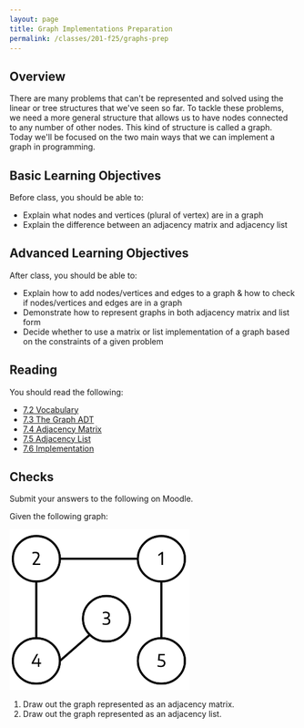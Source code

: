 ```yaml
---
layout: page
title: Graph Implementations Preparation
permalink: /classes/201-f25/graphs-prep
---
```


## Overview
There are many problems that can't be represented and solved using the linear or tree structures that we've seen so far. To tackle these problems, we need a more general structure that allows us to have nodes connected to any number of other nodes. This kind of structure is called a graph. Today we'll be focused on the two main ways that we can implement a graph in programming.

## Basic Learning Objectives
Before class, you should be able to:
* Explain what nodes and vertices (plural of vertex) are in a graph
* Explain the difference between an adjacency matrix and adjacency list


## Advanced Learning Objectives
After class, you should be able to:
* Explain how to add nodes/vertices and edges to a graph & how to check if nodes/vertices and edges are in a graph
* Demonstrate how to represent graphs in both adjacency matrix and list form
* Decide whether to use a matrix or list implementation of a graph based on the constraints of a given problem


## Reading
You should read the following:
* [7.2 Vocabulary](https://runestone.academy/ns/books/published/pswadsup/graphs_vocabularyand-definitions.html?mode=browsing)
* [7.3 The Graph ADT](https://runestone.academy/ns/books/published/pswadsup/graphs_the-graph-abstract-data-type.html?mode=browsing)
* [7.4 Adjacency Matrix](https://runestone.academy/ns/books/published/pswadsup/graphs_an-adjacency-matrix.html?mode=browsing)
* [7.5 Adjacency List](https://runestone.academy/ns/books/published/pswadsup/graphs_an-adjacency-list.html?mode=browsing)
* [7.6 Implementation](https://runestone.academy/ns/books/published/pswadsup/graphs_implementation.html?mode=browsing)

## Checks
Submit your answers to the following on Moodle.

Given the following graph:

![Graph](/classes/201-f25/graphcheck.png)

1. Draw out the graph represented as an adjacency matrix.
2. Draw out the graph represented as an adjacency list.